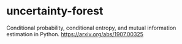 # uncertainty-forest
Conditional probability, conditional entropy, and mutual information estimation in Python. https://arxiv.org/abs/1907.00325
